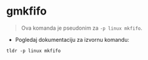 # gmkfifo

> Ova komanda je pseudonim za `-p linux mkfifo`.

- Pogledaj dokumentaciju za izvornu komandu:

`tldr -p linux mkfifo`

